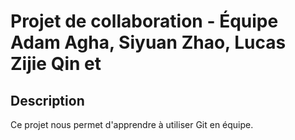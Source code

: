 # Projet de collaboration - Équipe Adam Agha, Siyuan Zhao, Lucas Zijie Qin et 
## Description
Ce projet nous permet d'apprendre à utiliser Git en équipe.